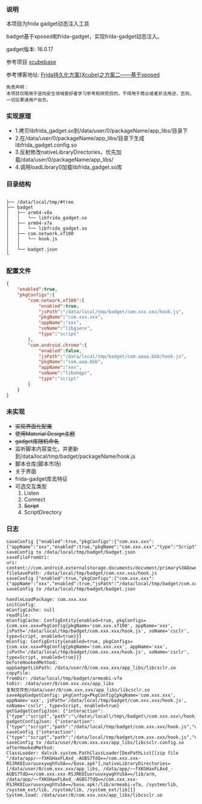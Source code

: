 ### 说明
本项目为frida gadget动态注入工具

badget基于xposed和frida-gadget，实现frida-gadget动态注入。

gadget版本: 16.0.17

参考项目  [xcubebase](https://github.com/svengong/xcubebase)

参考博客地址: [Frida持久化方案(Xcube)之方案二——基于xposed](https://bbs.kanxue.com/thread-266784.htm)


```
免责声明：
本项目仅限用于逆向安全领域爱好者学习参考和研究目的，不得用于商业或者非法用途，否则，一切后果请用户自负。
```

### 实现原理
* 1.拷贝libfrida_gadget.so到/data/user/0/packageName/app_libs/目录下
* 2.在/data/user/0/packageName/app_libs/目录下生成libfrida_gadget.config.so
* 3.反射修改nativeLibraryDirectories，优先加载/data/user/0/packageName/app_libs/
* 4.调用loadLibrary0加载libfrida_gadget.so库

### 目录结构
```tree

├── /data/local/tmp/#tree
├── badget
│   ├── arm64-v8a
│   │   └── libfrida_gadget.so
│   ├── arm64-v7a
│   │   └── libfrida_gadget.so
│   ├── com.network.xf100
│   │   └── hook.js
│   │
│   └── badget.json
└
```

### 配置文件
```json
{
    "enabled":true,
    "pkgConfigs":{
        "com.network.xf100":{
            "enabled":true,
            "jsPath":"/data/local/tmp/badget/com.xxx.xxx/hook.js",
            "pkgName":"com.xxx.xxx",
            "appName":"xxx",
            "soName":"libgienx",
            "type":"script"
        },
        "com.android.chrome":{
            "enabled":false,
            "jsPath":"/data/local/tmp/badget/com.aaaa.bbb/hook.js",
            "pkgName":"com.aaa.bbb",
            "appName":"xxx",
            "soName":"libxhqpr",
            "type":"script"
        }
    }
}
```


### 未实现
- ~~实现界面化配置~~
- ~~使用Material Design主题~~
- ~~gadget库随机命名~~
- 监听脚本内容变化，并更新到/data/local/tmp/badget/packageName/hook.js
- 脚本仓库(脚本市场)
- 关于界面
- frida-gadget库去特征
- 可选交互类型
  1. Listen
  2. Connect
  3. ~~Script~~
  4. ScriptDirectory


### 日志
```log
saveConfig {"enabled":true,"pkgConfigs":{"com.xxx.xxx":{"appName":"xxx","enabled":true,"pkgName":"com.xxx.xxx","type":"Script"}}}
saveConfig to /data/local/tmp/badget/badget.json
saveFileFromUri: 
uri: content://com.android.externalstorage.documents/document/primary%3ADownload%2FWeiXin%2Fxf.js
fileSavePath: /data/local/tmp/badget/com.xxx.xxx/hook.js
saveConfig {"enabled":true,"pkgConfigs":{"com.xxx.xxx":{"appName":"xxx","enabled":true,"jsPath":"/data/local/tmp/badget/com.xxx.xxx/hook.js","pkgName":"com.xxx.xxx","soName":"libnwwyg","type":"Script"}}}
saveConfig to /data/local/tmp/badget/badget.json

handleLoadPackage: com.xxx.xxx
initConfig: 
mConfigCache: null
readFile: 
mConfigCache: ConfigEntity{enabled=true, pkgConfigs={com.xxx.xxx=PkgConfig{pkgName='com.xxx.xf100', appName='xxx', jsPath='/data/local/tmp/badget/com.xxx.xxx/hook.js', soName='csclr', type=Script, enabled=true}}}
mConfig: ConfigEntity{enabled=true, pkgConfigs={com.xxx.xxx=PkgConfig{pkgName='com.xxx.xxx', appName='xxx', jsPath='/data/local/tmp/badget/com.xxx.xxx/hook.js', soName='csclr', type=Script, enabled=true}}}
beforeHookedMethod: 
appGadgetLibPath: /data/user/0/com.xxx.xxx/app_libs/libcsclr.so
copyFile: 
fromDir: /data/local/tmp/badget/armeabi-v7a
toDir: /data/user/0/com.xxx.xxx/app_libs
复制文件到/data/user/0/com.xxx.xxx/app_libs/libcsclr.so
saveAppGadgetConfig: pkgConfig=PkgConfig{pkgName='com.xxx.xxx', appName='xxx', jsPath='/data/local/tmp/badget/com.xxx.xxx/hook.js', soName='csclr', type=Script, enabled=true}
getGadgetConfigJson: {"interaction":{"type":"script","path":"\/data\/local\/tmp\/badget\/com.xxx.xxx\/hook.js","on_change":"reload"}}
gadgetConfigJson: {"interaction":{"type":"script","path":"/data/local/tmp/badget/com.xxx.xxx/hook.js","on_change":"reload"}}
saveConfig {"interaction":{"type":"script","path":"/data/local/tmp/badget/com.xxx.xxx/hook.js","on_change":"reload"}}
saveConfig to /data/user/0/com.xxx.xxx/app_libs/libcsclr.config.so
afterHookedMethod: 
ClassLoader: dalvik.system.PathClassLoader[DexPathList[[zip file "/data/app/~~fXKGHaxFLAxd_-AGBS7TdQ==/com.xxx.xxx-RSJRK8IuxruuvxywghYu5A==/base.apk"],nativeLibraryDirectories=[/data/user/0/com.xxx.xxx/app_libs, /data/app/~~fXKGHaxFLAxd_-AGBS7TdQ==/com.xxx.xxx-RSJRK8IuxruuvxywghYu5A==/lib/arm, /data/app/~~fXKGHaxFLAxd_-AGBS7TdQ==/com.xxx.xxx-RSJRK8IuxruuvxywghYu5A==/base.apk!/lib/armeabi-v7a, /system/lib, /system_ext/lib, /system/lib, /system_ext/lib]]]
System.load: /data/user/0/com.xxx.xxx/app_libs/libcsclr.so
```
